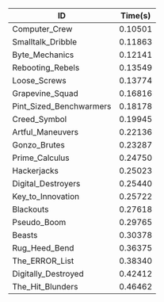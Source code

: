 |ID|Time(s)|
|-|-|
|Computer_Crew|0.10501|
|Smalltalk_Dribble|0.11863|
|Byte_Mechanics|0.12141|
|Rebooting_Rebels|0.13549|
|Loose_Screws|0.13774|
|Grapevine_Squad|0.16816|
|Pint_Sized_Benchwarmers|0.18178|
|Creed_Symbol|0.19945|
|Artful_Maneuvers|0.22136|
|Gonzo_Brutes|0.23287|
|Prime_Calculus|0.24750|
|Hackerjacks|0.25023|
|Digital_Destroyers|0.25440|
|Key_to_Innovation|0.25722|
|Blackouts|0.27618|
|Pseudo_Boom|0.29765|
|Beasts|0.30378|
|Rug_Heed_Bend|0.36375|
|The_ERROR_List|0.38340|
|Digitally_Destroyed|0.42412|
|The_Hit_Blunders|0.46462|
